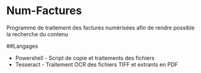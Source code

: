# Num-Factures

Programme de traitement des factures numérisées afin de rendre possible la recherche du contenu

##Langages

- Powershell - Script de copie et traitements des fichiers
- Tesseract - Traitement OCR des fichiers TIFF et extrants en PDF
